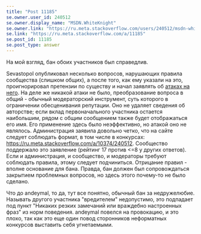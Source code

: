 ```yaml
---
title: "Post 11185"
se.owner.user_id: 240512
se.owner.display_name: "MSDN.WhiteKnight"
se.owner.link: "https://ru.meta.stackoverflow.com/users/240512/msdn-whiteknight"
se.link: "https://ru.meta.stackoverflow.com/a/11185"
se.post_id: 11185
se.post_type: answer
---
```

<p>На мой взгляд, бан обоих участников был справедлив.</p>
<p>Sevastopol опубликовал несколько вопросов, нарушающих правила сообщества (слишком общих), а после того, как ему указали на это, проигнорировал претензии по существу и начал заявлять об <a href="https://ru.meta.stackoverflow.com/q/11134/240512">атаках на него</a>. На деле же никакой атаки не было, преобразование вопроса в общий - обычный модераторский инструмент, суть которого в ограничении обесценивания репутации. Оно не удаляет сведения об авторстве; если вклад первоначального участника остается наибольшим, рядом с общим сообщением также будет отображаться его имя. Его применение здесь было неэффективно, но атакой оно не являлось. Администрация заявила довольно четко, что на сайте следует соблюдать формат, в том числе в конкурсах: <a href="https://ru.meta.stackoverflow.com/a/10374/240512">https://ru.meta.stackoverflow.com/a/10374/240512</a>. Сообщество поддержало это заявление (рейтинг 17 против &lt;=8 у других ответов). Если и администрация, и сообщество, и модераторы требуют соблюдать правила, этому следует подчиниться. Отрицание правил - вполне основание для бана. Правда, бан должен был сопровождаться закрытием проблемных вопросов, но здесь этого почему-то не было сделано.</p>
<p>Что до andeymal, то да, тут все понятно, обычный бан за недружелюбие. Называть другого участника &quot;вредителем&quot; недопустимо, это подпадает под пункт &quot;Никаких резких замечаний или враждебно настроенных фраз&quot; из норм поведения. andeymal повелся на провокацию, и это плохо, так как это еще один повод сторонников неформатных конкурсов выставить себя угнетаемыми.</p>

